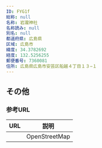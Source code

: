 ```yaml
---
ID: FYG1f
総称: null
名称: 岩瀧神社
名称読み: null
別名: null
都道府県: 広島県
区域: 広島市
緯度: 34.3782692
経度: 132.5256255
郵便番号: 7360081
住所: 広島県広島市安芸区船越４丁目１３−１
---
```


## その他

### 参考URL

| URL | 説明          |
| --- | ------------- |
|     | OpenStreetMap |
